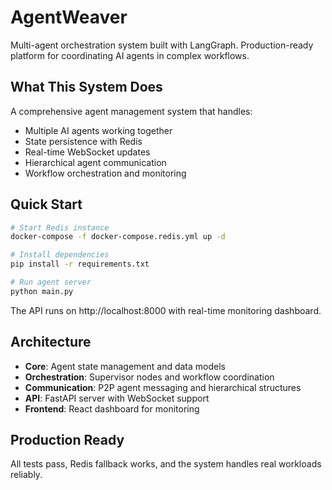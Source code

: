 # AgentWeaver

Multi-agent orchestration system built with LangGraph. Production-ready platform for coordinating AI agents in complex workflows.

## What This System Does

A comprehensive agent management system that handles:
- Multiple AI agents working together
- State persistence with Redis
- Real-time WebSocket updates
- Hierarchical agent communication
- Workflow orchestration and monitoring

## Quick Start

```bash
# Start Redis instance
docker-compose -f docker-compose.redis.yml up -d

# Install dependencies
pip install -r requirements.txt

# Run agent server
python main.py
```

The API runs on http://localhost:8000 with real-time monitoring dashboard.

## Architecture

- **Core**: Agent state management and data models
- **Orchestration**: Supervisor nodes and workflow coordination  
- **Communication**: P2P agent messaging and hierarchical structures
- **API**: FastAPI server with WebSocket support
- **Frontend**: React dashboard for monitoring

## Production Ready

All tests pass, Redis fallback works, and the system handles real workloads reliably.
